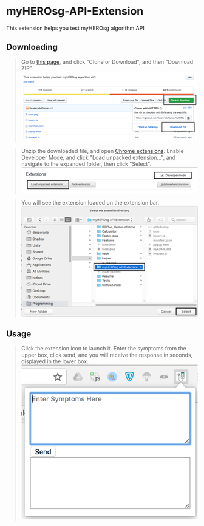 # myHEROsg-API-Extension
This extension helps you test myHEROsg algorithm API

## Downloading

> Go to [this page](https://github.com/DesperadoFlames/myHEROsg-API-Extension), and click "Clone or Download", and then "Download ZIP"
> ![image](github.png "github page")

> Unzip the downloaded file, and open [Chrome extensions](chrome://extensions/). Enable Developer Mode, and click "Load unpacked extension...", and navigate to the expanded folder, then click "Select".
> ![image](extensions.png "extension page")

> You will see the extension loaded on the extension bar.
> ![image](navigate.png "file navigation")

## Usage

> Click the extension icon to launch it. Enter the symptoms from the upper box, click send, and you will receive the response in seconds, displayed in the lower box.
> ![image](product.png "chrome extension")